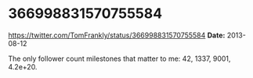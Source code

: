 # 366998831570755584
https://twitter.com/TomFrankly/status/366998831570755584
**Date:** 2013-08-12

The only follower count milestones that matter to me: 42, 1337, 9001, 4.2e+20.
